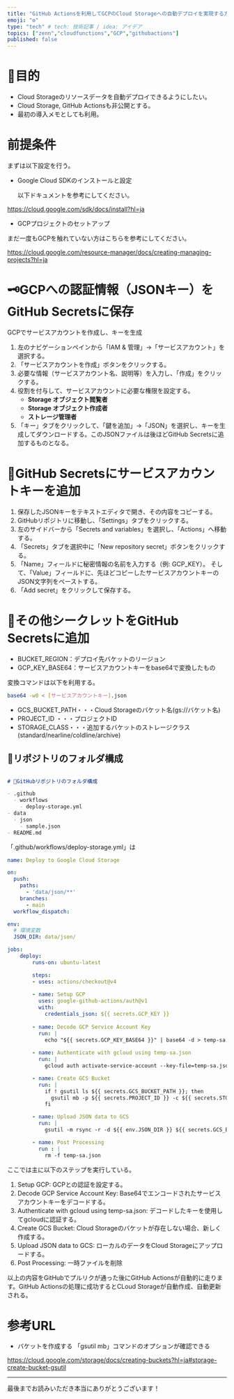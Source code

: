 ```yaml
---
title: "GitHub Actionsを利用してGCPのCloud Storageへの自動デプロイを実現する方法"
emoji: "⚙️"
type: "tech" # tech: 技術記事 / idea: アイデア
topics: ["zenn","cloudfunctions","GCP","githubactions"]
published: false
---
```


# 🎯目的

- Cloud Storageのリソースデータを自動デプロイできるようにしたい。
- Cloud Storage, GitHub Actionsも非公開とする。
- 最初の導入メモとしても利用。

# 前提条件

まずは以下設定を行う。

- Google Cloud SDKのインストールと設定

  以下ドキュメントを参考にしてください。

https://cloud.google.com/sdk/docs/install?hl=ja

- GCPプロジェクトのセットアップ

まだ一度もGCPを触れていない方はこちらを参考にしてください。

https://cloud.google.com/resource-manager/docs/creating-managing-projects?hl=ja

# 🗝️GCPへの認証情報（JSONキー）をGitHub Secretsに保存

GCPでサービスアカウントを作成し、キーを生成

1. 左のナビゲーションペインから「IAM & 管理」→「サービスアカウント」を選択する。
2. 「サービスアカウントを作成」ボタンをクリックする。
3. 必要な情報（サービスアカウント名、説明等）を入力し、「作成」をクリックする。
4. 役割を付与して、サービスアカウントに必要な権限を設定する。
   - **Storage オブジェクト閲覧者**
   - **Storage オブジェクト作成者**
   - **ストレージ管理者**
5. 「キー」タブをクリックして、「鍵を追加」→「JSON」を選択し、キーを生成してダウンロードする。このJSONファイルは後ほどGitHub Secretsに追加するものとなる。

# 🔑GitHub Secretsにサービスアカウントキーを追加

1. 保存したJSONキーをテキストエディタで開き、その内容をコピーする。
2. GitHubリポジトリに移動し、「Settings」タブをクリックする。
3. 左のサイドバーから「Secrets and variables」を選択し、「Actions」へ移動する。
4. 「Secrets」タブを選択中に「New repository secret」ボタンをクリックする。
5. 「Name」フィールドに秘密情報の名前を入力する（例: GCP_KEY）。
   そして、「Value」フィールドに、先ほどコピーしたサービスアカウントキーのJSON文字列をペーストする。
6. 「Add secret」をクリックして保存する。

# 🔑その他シークレットをGitHub Secretsに追加

- BUCKET_REGION：デプロイ先バケットのリージョン
- GCP_KEY_BASE64：サービスアカウントキーをbase64で変換したもの

変換コマンドは以下を利用する。
```bash
base64 -w0 < [サービスアカウントキー].json
```

- GCS_BUCKET_PATH・・・Cloud Storageのバケット名(gs://バケット名)
- PROJECT_ID ・・・プロジェクトID
- STORAGE_CLASS・・・追加するバケットのストレージクラス(standard/nearline/coldline/archive)

## 📂リポジトリのフォルダ構成

```markdown

# 📂GitHubリポジトリのフォルダ構成

- .github
  - workflows
    - deploy-storage.yml
- data
  - json
    - sample.json
- README.md
```

「.github/workflows/deploy-storage.yml」は

```yml
name: Deploy to Google Cloud Storage

on:
  push:
    paths:
      - 'data/json/**'
    branches:
      - main
  workflow_dispatch:

env:
  # 環境変数
  JSON_DIR: data/json/

jobs:
    deploy:
        runs-on: ubuntu-latest

        steps:
        - uses: actions/checkout@v4
    
        - name: Setup GCP
          uses: google-github-actions/auth@v1
          with:
            credentials_json: ${{ secrets.GCP_KEY }}
        
        - name: Decode GCP Service Account Key
          run: |
            echo "${{ secrets.GCP_KEY_BASE64 }}" | base64 -d > temp-sa.json
        
        - name: Authenticate with gcloud using temp-sa.json
          run: |
            gcloud auth activate-service-account --key-file=temp-sa.json

        - name: Create GCS Bucket
          run: |
            if ! gsutil ls ${{ secrets.GCS_BUCKET_PATH }}; then
              gsutil mb -p ${{ secrets.PROJECT_ID }} -c ${{ secrets.STORAGE_CLASS }} -l ${{ secrets.BUCKET_REGION }} -b off ${{ secrets.GCS_BUCKET_PATH }}
            fi

        - name: Upload JSON data to GCS
          run: |
            gsutil -m rsync -r -d ${{ env.JSON_DIR }} ${{ secrets.GCS_BUCKET_PATH }}/${{ env.JSON_DIR }}

        - name: Post Processing
          run : |
            rm -f temp-sa.json
```

ここでは主に以下のステップを実行している。

1. Setup GCP: GCPとの認証を設定する。
2. Decode GCP Service Account Key: Base64でエンコードされたサービスアカウントキーをデコードする。
3. Authenticate with gcloud using temp-sa.json: デコードしたキーを使用してgcloudに認証する。
4. Create GCS Bucket: Cloud Storageのバケットが存在しない場合、新しく作成する。
5. Upload JSON data to GCS: ローカルのデータをCloud Storageにアップロードする。
6. Post Processing: 一時ファイルを削除

以上の内容をGitHubでプルリクが通った後にGitHub Actionsが自動的に走ります。GitHub Actionsの処理に成功するとCLoud Storageが自動作成、自動更新される。

# 参考URL

- バケットを作成する
「gsutil mb」コマンドのオプションが確認できる

https://cloud.google.com/storage/docs/creating-buckets?hl=ja#storage-create-bucket-gsutil

---

最後までお読みいただき本当にありがとうございます！
